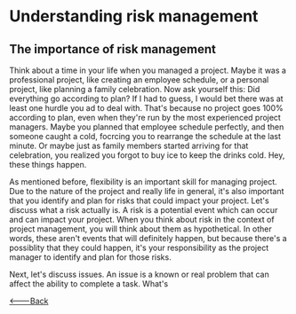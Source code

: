 # Understanding risk management

## The importance of risk management

Think about a time in your life when you managed a project. Maybe it was a professional project, like creating an employee schedule, or a personal project, like planning a family celebration. Now ask yourself this: Did everything go according to plan? If I had to guess, I would bet there was at least one hurdle you ad to deal with. That's because no project goes 100% according to plan, even when they're run by the most experienced project managers. Maybe you planned that employee schedule perfectly, and then someone caught a cold, focrcing you to rearrange the schedule at the last minute. Or maybe just as family members started arriving for that celebration, you realized you forgot to buy ice to keep the drinks cold. Hey, these things happen.

As mentioned before, flexibility is an important skill for managing project. Due to the nature of the project and really life in general, it's also important that you identify and plan for risks that could impact your project. Let's discuss what a risk actually is. A risk is a potential event which can occur and can impact your project. When you think about risk in the context of project management, you will think about them as hypothetical. In other words, these aren't events that will definitely happen, but because there's a possiblity that they could happen, it's your responsibility as the project manager to identify and plan for those risks.

Next, let's discuss issues. An issue is a known or real problem that can affect the ability to complete a task. What's

[<---Back](../README.md)
